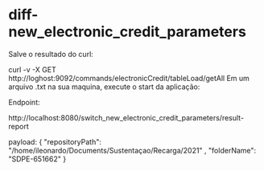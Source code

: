 # diff-new_electronic_credit_parameters


Salve o resultado do curl:

curl -v  -X GET http://loghost:9092/commands/electronicCredit/tableLoad/getAll
Em um arquivo .txt na sua maquina, execute o start da aplicação:


Endpoint:

http://localhost:8080/switch_new_electronic_credit_parameters/result-report

payload:
{
    "repositoryPath": "/home/ileonardo/Documents/Sustentaçao/Recarga/2021" ,
    "folderName":  "SDPE-651662"
}
